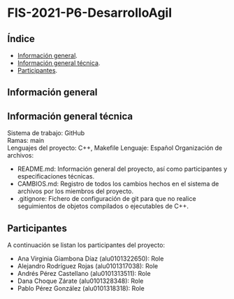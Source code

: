 # FIS-2021-P6-DesarrolloAgil
## Índice
- [Información general](#informacion-general).
- [Información general técnica](#informacion-general-tecnica).
- [Participantes](#participantes).
## Información general


## Información general técnica
Sistema de trabajo: GitHub <br>
Ramas: main <br>
Lenguajes del proyecto: C++, Makefile
Lenguaje: Español
Organización de archivos:
* README.md: Información general del proyecto, así como participantes y especificaciones técnicas.
* CAMBIOS.md: Registro de todos los cambios hechos en el sistema de archivos por los miembros del proyecto.
* .gitignore: Fichero de configuración de git para que no realice seguimientos de objetos compilados o ejecutables de C++.


## Participantes
A continuación se listan los participantes del proyecto:
* Ana Virginia Giambona Díaz (alu0101322650): Role
* Alejandro Rodríguez Rojas (alu0101317038): Role
* Andrés Pérez Castellano (alu0101313511): Role
* Dana Choque Zárate (alu0101328348): Role
* Pablo Pérez González (alu0101318318): Role

